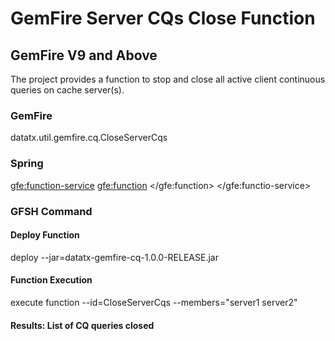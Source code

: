 # GemFire Server CQs Close Function
## GemFire V9 and Above
The project provides a function to stop and close all active client continuous queries on cache server(s). 

### GemFire
<function-service>
	<function>
		<class-name>datatx.util.gemfire.cq.CloseServerCqs</class-name>
	</function>
</function-service>

### Spring
<gfe:function-service>
	<gfe:function>
		<bean class="datatx.util.gemfire.cq.CloseServerCqs" />
	</gfe:function>
</gfe:functio-service>

### GFSH Command

#### Deploy Function
deploy --jar=datatx-gemfire-cq-1.0.0-RELEASE.jar

#### Function Execution
execute function --id=CloseServerCqs --members="server1 server2"

#### Results: List of CQ queries closed


